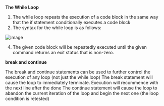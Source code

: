 **The While Loop**

1. The while loop repeats the execution of a code block in the same way that the if statement conditionally executes a code block
2. The syntax for the while loop is as follows:

![image](https://github.com/amiyaranjansahoo/ShellScripting/assets/24844782/da2aac0e-50a2-44a7-a659-3ebd809df6bb)

4. The given code block will be repeatedly executed until the given command returns an exit status that is non-zero.

**break and continue**                                                                                                                                            

The break and continue statements can be used to further control the execution of any loop (not just the while loop)
The break statement will cause the loop to immediately terminate.  Execution will recommence with the next line after the done
The continue statement will cause the loop to abandon the current iteration of the loop and begin the next one (the loop condition is retested)
